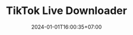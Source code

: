 ---
title: "TikTok Live Downloader"
slug: 'tiktok live downloader'
description: "Aplikasi untuk mendownload live tiktok"
image: "tiktok-live-downloader.avif"
stack: ['python', 'ffmpeg', 'pyside6']
category: Desktop
status: Pribadi
demo: https://youtube.com/@YkywzCode
buy: https://t.me/ykywz
# github: https://github.com/kurteyki/
date: 2024-01-01T16:00:35+07:00
draft: false
# =============================
overview:
    - "aplikasi memiliki fitur untuk mendownload tiktok live menjadi sebuah video yang bisa diputar ulang, biasanya untuk kebutuhan editing atau penggunaan konten ulang"
---